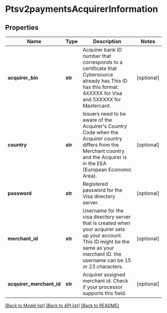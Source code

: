 # Ptsv2paymentsAcquirerInformation

## Properties
Name | Type | Description | Notes
------------ | ------------- | ------------- | -------------
**acquirer_bin** | **str** | Acquirer bank ID number that  corresponds to a certificate that Cybersource already has.This ID has this format. 4XXXXX for Visa and 5XXXXX for Mastercard.  | [optional] 
**country** | **str** | Issuers need to be aware of the Acquirer&#39;s Country Code when the Acquirer country differs from the Merchant country and the Acquirer is in the EEA (European Economic Area).  | [optional] 
**password** | **str** | Registered password for the Visa directory server.  | [optional] 
**merchant_id** | **str** | Username for the visa directory server that is created when your acquirer sets up your account. This ID might be the same as your merchant ID. the username can be 15 or 23 characters.  | [optional] 
**acquirer_merchant_id** | **str** | Acquirer assigned merchant id. Check if your processor supports this field.  | [optional] 

[[Back to Model list]](../README.md#documentation-for-models) [[Back to API list]](../README.md#documentation-for-api-endpoints) [[Back to README]](../README.md)



